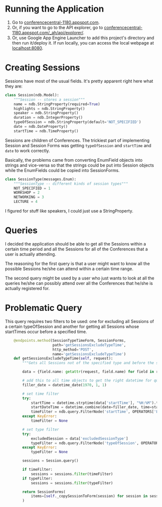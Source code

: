 # Running the Application
1. Go to [conferencecentral-1180.appspot.com](https://conferencecentral-1180.appspot.com/).
2. Or, if you want to go to the API explorer, go to [conferencecentral-1180.appspot.com/_ah/api/explorer/](https://conferencecentral-1180.appspot.com/_ah/api/explorer).
3. Or, use Google App Engine Launcher to add this project's directory and then run it/deploy it. If run locally, you can access the local webpage at [localhost:8080](http://localhost:8080).

# Creating Sessions
Sessions have most of the usual fields. It's pretty apparent right here what they are:

```py
class Session(ndb.Model):
    """Session -- stores a session"""
    name = ndb.StringProperty(required=True)
    highlights = ndb.StringProperty()
    speaker = ndb.StringProperty()
    duration = ndb.IntegerProperty()
    typeOfSession = ndb.StringProperty(default='NOT_SPECIFIED')
    date = ndb.DateProperty()
    startTime = ndb.TimeProperty()
```

Sessions are children of Conferences. The trickiest part of implementing Session and Session Forms was getting `typeOfSession` and `startTime` and `date` to work correctly.

Basically, the problems came from converting EnumField objects into strings and vice-versa so that the strings could be put into Session objects while the EnumFields could be copied into SessionForms.

```py
class SessionType(messages.Enum):
    """SessionType -- different kinds of session types"""
    NOT_SPECIFIED = 1
    WORKSHOP = 2
    NETWORKING = 3
    LECTURE = 4
```

I figured for stuff like speakers, I could just use a StringProperty. 

# Queries
I decided the application should be able to get all the Sessions within a certain time period and all the Sessions for all of the Conferences that a user is actually attending. 

The reasoning for the first query is that a user might want to know all the possible Sessions he/she can attend within a certain time range.

The second query might be used by a user who just wants to look at all the queries he/she can possibly attend over all the Conferences that he/she is actually registered for.

# Problematic Query
This query requires two filters to be used: one for excluding all Sessions of a certain typeOfSession and another for getting all Sessions whose startTimes occur before a specified time.

```py
    @endpoints.method(SessionTypeTimeForm, SessionForms,
                      path='getSessionsExcludeTypeTime',
                      http_method='POST',
                      name='getSessionsExcludeTypeTime')
    def getSessionsExcludeTypeTime(self, request):
        """Gets all Sessions not of the specified type and before the specified time"""

        data = {field.name: getattr(request, field.name) for field in request.all_fields()}

        # add this to all time objects to get the right datetime for querying datastore
        filler_date = datetime_date(1970, 1, 1)

        # set time filter
        try:
            startTime = datetime.strptime(data['startTime'], "%H:%M").time()
            startDateTime = datetime.combine(date=filler_date, time=startTime)
            timeFilter = ndb.query.FilterNode('startTime', OPERATORS['LT'], startDateTime)
        except KeyError:
            timeFilter = None

        # set type filter
        try:
            excludedSession = data['excludedSessionType']
            typeFilter = ndb.query.FilterNode('typeOfSession', OPERATORS['NE'], str(excludedSession))
        except KeyError:
            typeFilter = None

        sessions = Session.query()

        if timeFilter:
            sessions = sessions.filter(timeFilter)
        if typeFilter:
            sessions = sessions.filter(typeFilter)

        return SessionForms(
            items=[self._copySessionToForm(session) for session in sessions]
        )
```
